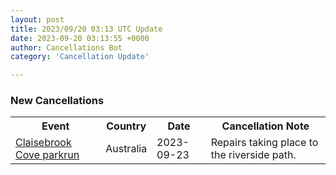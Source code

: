 ```yaml
---
layout: post
title: 2023/09/20 03:13 UTC Update
date: 2023-09-20 03:13:55 +0000
author: Cancellations Bot
category: 'Cancellation Update'

---
```


<h3>New Cancellations</h3>
<div class='hscrollable'>
<table style='width: 100%'>
    <tr>
        <th>Event</th>
        <th>Country</th>
        <th>Date</th>
        <th>Cancellation Note</th>
    </tr>
    <tr>
        <td><a href="https://www.parkrun.com.au/claisebrookcove">Claisebrook Cove parkrun</a></td>
        <td>Australia</td>
        <td>2023-09-23</td>
        <td>Repairs taking place to the riverside path.</td>
    </tr>
</table>
</div>
